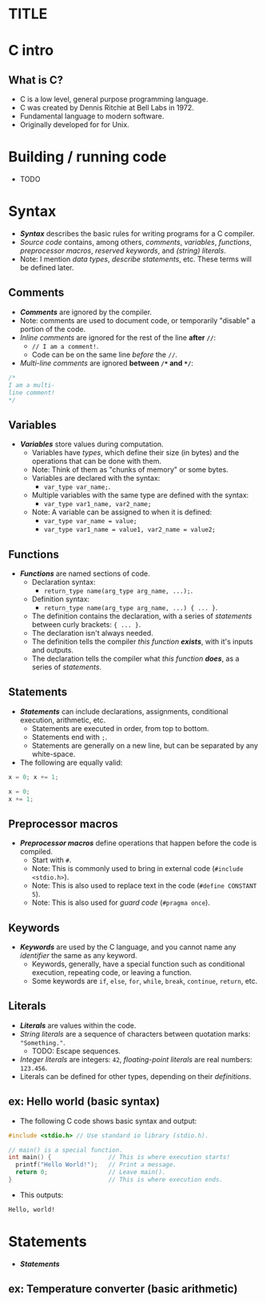 # TITLE

# C intro

## What is C?
- C is a low level, general purpose programming language.
- C was created by Dennis Ritchie at Bell Labs in 1972.
- Fundamental language to modern software.
- Originally developed for for Unix.
# Building / running code
- TODO 
# Syntax
- **_Syntax_** describes the basic rules for writing programs for a C compiler.
- _Source code_ contains, among others, _comments_, _variables_, _functions_, _preprocessor macros_, _reserved keywords_, and _(string) literals_.
- Note: I mention _data types_, _describe statements_, etc. These terms will be defined later. 
## Comments
- **_Comments_** are ignored by the compiler.
- Note: comments are used to document code, or temporarily "disable" a portion of the code.
- _Inline comments_ are ignored for the rest of the line **after `//`**:
	- `// I am a comment!`.
	- Code can be on the same line *before* the `//`.
- *Multi-line comments* are ignored **between `/*` and `*/`**:
```C
/*
I am a multi-
line comment!
*/
```
## Variables
- **_Variables_** store values during computation.
	- Variables have _types_, which define their size (in bytes) and the operations that can be done with them.
	- Note: Think of them as "chunks of memory" or some bytes.
	- Variables are declared with the syntax:
		- `var_type var_name;`.
	- Multiple variables with the same type are defined with the syntax:
		- `var_type var1_name, var2_name;`
	- Note: A variable can be assigned to when it is defined:
		- `var_type var_name = value;`
		- `var_type var1_name = value1, var2_name = value2;`
## Functions
- **_Functions_** are named sections of code.
	- Declaration syntax:
		- `return_type name(arg_type arg_name, ...);`.
	- Definition syntax:
		- `return_type name(arg_type arg_name, ...) { ... }`.
	- The definition contains the declaration, with a series of _statements_ between curly brackets: `{ ... }`. 
	- The declaration isn't always needed.
	- The definition tells the compiler _this function **exists**_, with it's inputs and outputs.
	- The declaration tells the compiler what _this function **does**_, as a series of _statements_.
## Statements
- **_Statements_** can include declarations, assignments, conditional execution, arithmetic, etc.
	- Statements are executed in order, from top to bottom.
	- Statements end with `;`.
	- Statements are generally on a new line, but can be separated by any white-space.
- The following are equally valid:
```C
x = 0; x += 1;
```
```C
x = 0;
x += 1;
```
## Preprocessor macros
- **_Preprocessor macros_** define operations that happen before the code is compiled.
	- Start with `#`.
	- Note: This is commonly used to bring in external code (`#include <stdio.h>`).
	- Note: This is also used to replace text in the code (`#define CONSTANT 5`).
	- Note: This is also used for _guard code_ (`#pragma once`).
## Keywords
- **_Keywords_** are used by the C language, and you cannot name any _identifier_ the same as any keyword.
	- Keywords, generally, have a special function such as conditional execution, repeating code, or leaving a function.
	- Some keywords are `if`, `else`, `for`, `while`, `break`, `continue`, `return`, etc.
## Literals
- **_Literals_** are values within the code.
- _String literals_ are a sequence of characters between quotation marks: `"Something."`.
	- TODO: Escape sequences.
- _Integer literals_ are integers: `42`, _floating-point literals_ are real numbers: `123.456`.
- Literals can be defined for other types, depending on their _definitions_.
## ex: Hello world (basic syntax)
- The following C code shows basic syntax and output:
```C
#include <stdio.h> // Use standard io library (stdio.h).

// main() is a special function.
int main() {                // This is where execution starts!
  printf("Hello World!");	// Print a message.
  return 0;					// Leave main().
}                           // This is where execution ends.
```
- This outputs:
```bash
Hello, world!

```

# Statements
- **_Statements_** 
## ex: Temperature converter (basic arithmetic)
